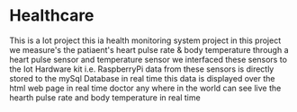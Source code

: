 # Healthcare
This is a Iot project
this ia health monitoring system project
in this project we measure's the patiaent's heart pulse rate & body temperature through a heart pulse sensor and temperature sensor
we interfaced these sensors to the Iot Hardware kit i.e. RaspberryPi
data from these sensors is directly stored to the mySql Database in real time
this data is displayed over the html web page in real time
doctor any where in the world can see live the hearth pulse rate and body temperature in real time
